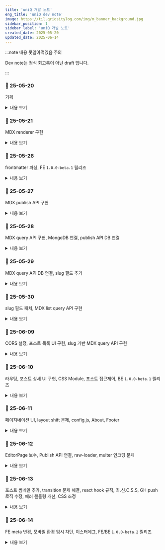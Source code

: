 ```yaml
---
title: 'uniQ 개발 노트'
eng_title: 'uniQ dev note'
image: https://til.qriositylog.com/img/m_banner_background.jpg
sidebar_position: 1
sidebar_label: 'uniQ 개발 노트'
created_date: 2025-05-20
updated_date: 2025-06-14
---
```


:::note 내용 못알아먹겠음 주의

Dev note는 정식 회고록이 아닌 draft 입니다.<br />

:::

### 📆 25-05-20

기획

<details>
<summary>내용 보기</summary>

#### 📌 Opened Issues
> [https://github.com/Queue-ri/uniq/issues/1](https://github.com/Queue-ri/uniq/issues/1)

<br/>

#### 📌 프로젝트 기획

티스토리 -> 네이버 -> velog 로 유목민 생활을 해본 결과, 각자 하나씩은 아쉬움이 있어 그냥 자체 블로그 프레임워크를 만들기로 했다.

FE 지식이 많진 않은데 당장 목표하는 기본 기능만 구상해서 맨땅에 헤딩하려 한다.

우선 다음의 원칙은 지켜야 한다.

<br />

#### 기능 측면
- 글 작성이 빠르고 쉬우면서 결과물이 이쁘게 나올 것
- 보호, 비공개 글 기능이 있을 것

#### 관리 측면
- 기본 언어는 영어 (나중에 i18n으로 한국어 넣음)
    - 주석 포함 모든 문서화는 영어로 작성되어야 함

<br />

따라서 JAMstack 기반의 정적 페이지는 사실상 불가능하고, 애초에 정적 페이지로 블로그 운영할거였으면 기존에 널린거 주워다 썼을 것이다.

보호/비공개 기능 때문에 글 원본은 접근이 제한되는 영역에 있어야 하고, 이는 self-host 또는 private repo 형식으로 관리되는 방식이 될 것 같다.

<br />

#### 📌 기술 스택

- [FE] React.js
- [BE] Node.js / Express
- [DB] MongoDB

검색은 algolia로 고민중이다. ES까진 오버엔지니어링이라고 생각.

**나중에 알았는데 이걸 MERN 스택이라고 하더라**

</details>

### 📆 25-05-21

MDX renderer 구현

<details>
<summary>내용 보기</summary>

#### 📌 프로젝트 세팅

Node.js를 오랫동안 업데이트하지 않았었는데 디펜던시 warning이 뜨길래 최신 LTS로 바꿔줬다. 16 -> 22로 올렸으니 진짜 징하게 안바꾸긴 함.

프로젝트는 CRA로 init 했다.

<br />

#### 📌 padding이 width, height를 건드리는 문제

EditorSideBar에 padding 넣는데 넣은 만큼 width, height가 늘어나는 문제가 있었다.

[스택오버플로](https://stackoverflow.com/questions/779434/how-do-i-prevent-the-padding-property-from-changing-width-or-height-in-css)를 참고해서 고쳤다.

<br />

#### 📌 MDX 로드하기

쌩 CRA로는 MDX 로딩이 안되고, CRA의 Webpack 설정을 건드려야 한다고 한다.

하지만 Webpack 설정이 기본적으로 숨겨져있기 때문에 Eject 하거나 craco를 써야 했고, 나는 craco 방식을 선택했다.

<br />

#### Webpack이 하는 일
모든 FE 리소스(JS, CSS, 이미지, 폰트 등)를 하나의 JS 번들로 변환하는 빌드 도구이다.

MDX같이 브라우저가 이해할 수 없는 파일을 JS 코드로 변환해준다.

#### MDX -> JSX 변환 필수
브라우저는 MDX가 뭔지 모른다.

따라서 브라우저가 이해하는 JSX 코드로 변환해주어야 하는데, 이걸 해주는 게

Webpack + @mdx-js/loader 이다.

<br />

#### 📌 MDX 로딩을 위한 세팅

1. 필요한 패키지 설치

```bash
npm install @craco/craco @mdx-js/react @mdx-js/loader
```

2. `package.json` 수정
```json
"scripts": {
  "start": "craco start",
  "build": "craco build",
  "test": "craco test"
}
```

3. `craco.config.js` 생성 및 설정

```js
module.exports = {
  webpack: {
    configure: (webpackConfig) => {
      // 1. remove mdx from the rule
      webpackConfig.module.rules = webpackConfig.module.rules.map((rule) => {
        if (rule.oneOf) {
          rule.oneOf = rule.oneOf.filter(
            (r) => !(r.test && r.test.toString().includes('mdx'))
          );
        }
        return rule;
      });

      // 2. add mdx loader
      const mdxRule = {
        test: /\.mdx?$/,
        use: [
          {
            loader: require.resolve('babel-loader'),
          },
          {
            loader: require.resolve('@mdx-js/loader'),
            options: {
              providerImportSource: "@mdx-js/react",
            },
          },
        ],
      };

      const oneOfRule = webpackConfig.module.rules.find((rule) => Array.isArray(rule.oneOf));
      if (oneOfRule) {
        oneOfRule.oneOf.unshift(mdxRule);
      }

      return webpackConfig;
    },
  },
};
```

babel-loader는 이미 CRA에 포함되어 있다.

<br />

#### 📌 컴포넌트에서 MDX 렌더링하기

```js
const mdxContext = require.context('../post', false, /\.mdx$/);
```

이런식으로 Webpack의 `require.context`를 이용해서 동적 로드한 다음 (이 방식 아니면 import 문 직접 써야 하는데 내가 원하는 방식이 아님)

```jsx title=EditorPage.js
<div className="content">
    {MdxComponent && (
    <MDXProvider>
        <MdxComponent />
    </MDXProvider>
    )}
</div>
```

대충 요런식으로 변환된 내용을 불러올 수 있다.

<br />

#### 🐞 craco config 설정시 주의점

기존에 gpt가 알려준 이 설정은 틀렸다.

```js
module.exports = {
  webpack: {
    configure: (webpackConfig) => {
      webpackConfig.module.rules.push({
        test: /\.mdx?$/,
        use: [
          {
            loader: require.resolve('babel-loader'),
          },
          {
            loader: require.resolve('@mdx-js/loader'),
            options: {
              providerImportSource: "@mdx-js/react",
            },
          },
        ],
      });

      return webpackConfig;
    },
  },
};
```

왜냐하면 단순히 `@mdx-js/loader`의 설정을 push만 했기 때문이다. 이건 rule을 뒤에다 붙인 것이다.

CRA Webpack의 기본 설정은 mdx를 알 수 없는 파일로 간주하여 정적 파일로 처리하기 때문에

**`@mdx-js/loader`가 기존 로더보다 먼저 실행되지 않으면 무시된다 (!)**

따라서 최종 config에선 filter로 기존 로더를 제거하고 unshift로 새 로더를 맨 앞에 붙여서 처리 우선순위를 확보했다.

<br />

#### 🌌 렌더링 결과

요기까지 완성하고 내일의 나에게 맡긴다.

![https://velog.velcdn.com/images/qriosity/post/96f18959-895d-46b4-b825-b0b07502237b/image.png](https://velog.velcdn.com/images/qriosity/post/96f18959-895d-46b4-b825-b0b07502237b/image.png)

</details>

### 📆 25-05-26

frontmatter 파싱, FE `1.0.0-beta.1` 릴리즈

<details>
<summary>내용 보기</summary>

#### 📌 Closed Issues
> [https://github.com/Queue-ri/uniq/issues/1](https://github.com/Queue-ri/uniq/issues/1)

<br />

#### 📌 frontmatter 파싱

MDX가 잘 렌더링되는 것 같지만 frontmatter는 사실 안그랬다.

`-----`를 기점으로 안의 내용들이 한 뭉탱이로 다 h2 처리되더라.

admonition도 별도로 처리해야하는 것 같지만 frontmatter는 메타데이터라 중요해서, 먼저 처리하기로 했다.

목표는 이러했다.

- `title`: 글 최상단에 h1으로 렌더링 & 사이드바에 렌더링
- `created_date`: 사이드바에 렌더링
- `updated_date`: 사이드바에 렌더링

그리고 하단의 방식으로 해결했다.

1. 필요한 패키지 설치

```bash
npm install remark-frontmatter remark-mdx-frontmatter
```

2. craco.config.js 수정

상단에 요거 추가하고

```js
module.exports = async (env) => {
  const { default: remarkFrontmatter } = await import('remark-frontmatter');
  const remarkMdxFrontmatter = (await import('remark-mdx-frontmatter')).default;
  ...
```

mdxRule의 options에 frontmatter 플러그인을 추가했다.

```js
options: {
  providerImportSource: "@mdx-js/react",
  remarkPlugins: [
    remarkFrontmatter,
    [remarkMdxFrontmatter, { name: 'frontmatter' }],
  ],
},
...
```

`import` 구문 쓰는데 애 좀 먹었어서 default에 대해 알아봐야겠다.

그나저나 모듈마다 CJS/ESM 호환 갈리는거 진심 탈모 요소 중 하나인듯

3. EditorPage.js, EditorSideBar.js 수정

- [EditorPage.js diff](https://github.com/Queue-ri/uniq/commit/ddaf1583b283330d1d1921c2fa2d7526d8200979)
- [EditorSideBar.js diff](https://github.com/Queue-ri/uniq/commit/dcad5883477bb30d15ebf2abc82043a2b2aa0c30)

<br />

#### 📌 다음 릴리즈 계획

서버 컴이 와서 놀고있기 때문에 좀 더 열심히 개발해야겠다.

다음 버전에선 publish한 mdx를 서버쪽으로 보내고, 서버에선 이를 쏴주는 api를 만들어야 한다.

그리고 private gh repo에 push가 되어야하기 때문에... 이리저리 고민한 결과

백엔드 API를 통해서 처리하는 것이 제일 정석적인 flow라고 생각한다.

왜냐하면,

- 카테고리 정보 받으려면 결국 백엔드 통신이 필요함
- Electron으로 렌더링 부분만 데스크탑 앱으로 빼면 프로젝트 복잡해짐
- FE단에 뷰어와 private repo 접근 기능 모두를 넣으면 보안상 안좋음.
- CORS 잘~ 설정하면 로컬 -> 리모트 통신 가능

그래서 내일은 express 작업을 할 것 같다.

</details>

### 📆 25-05-27

MDX publish API 구현

<details>
<summary>내용 보기</summary>

#### 📌 Opened Issues
> [https://github.com/Queue-ri/uniq-cms/issues/1](https://github.com/Queue-ri/uniq-cms/issues/1)

<br/>

#### 📌 express 기본 세팅

백엔드 단 프로젝트 명을 `uniq-cms`로 정하고 express 서버로 세팅했다.

UI는 `uniq` CRA 프로젝트에서 다 맡고 있으니 `uniq-cms`는 headless CMS인 격이다.

```bash
npm install express
npm install --save-dev nodemon
```

디펜던시를 상단과 같이 설치하고 index.js와 post.js를 생성했다.

```js title="index.js"
const express = require('express');
const app = express();
const port = 6229;

// parse JSON body
app.use(express.json());

// set /api prefix for all endpoints
const postRoutes = require('./routes/post');
app.use('/api/post', postRoutes);

app.listen(port, () => {
    console.log(`🚀 uniq-cms running at http://localhost:${port}`);
});
```

```js title="post.js"
const express = require('express');
const router = express.Router();

router.get('/:id', (req, res) => {
    const postId = req.params.id;
    res.send(`Post content ${postId} :3`);
});

router.post('/', (req, res) => {
    res.send('Post published.');
});

module.exports = router;
```

<br />

#### 📌 MDX Publish API 구현 (1/2)

Publish 요청이 들어오면 해당 MDX 파일에 대해 다음의 두 가지를 처리해야 한다.

1. 서버의 `/post` 경로에 저장
2. GH private repo에 push

그 중 1번부터 작업했다.

<br />

#### mdx 파일 저장하기

중복 파일명 문제에 대해선 MVP 단계에서 생각할 부분이 아닌 것 같아 나중에 처리하기로 했다.

```bash
npm install multer
```

```js title="post.js"
// temporary upload
const upload = multer({
    dest: 'temp_uploads/',
    limits: { fileSize: 10 * 1024 * 1024 }, // 10MB limit
});

/* Publish MDX file */
router.post('/', upload.single('file'), (req, res) => {
    const file = req.file;

    if (!file) {
        return res.status(400).send('No mdx file uploaded.');
    }

    // Check if the file is mdx
    if (path.extname(file.originalname) !== '.mdx') {
        fs.unlinkSync(file.path); // delete file if not mdx
        return res.status(400).send('Only mdx files are allowed.');
    }

    // set mdx save directory
    const postDir = path.join(__dirname, '../../post');

    // if not exist then mkdir
    if (!fs.existsSync(postDir)) {
        fs.mkdirSync(postDir, { recursive: true });
    }

    // final save path for the mdx file
    const targetPath = path.join(postDir, file.originalname);

    // move mdx file from temporary upload path
    fs.rename(file.path, targetPath, (err) => {
        if (err) {
            return res.status(500).send('Failed to save file.');
        }

        res.send('Post published.');
    });
});
```

#### json 파싱하기

mdx 뿐만 아니라 json 데이터도 같이 필요해질 확률이 99.99%라서 json 파싱 로직도 추가했다.

```js
// parse json
let jsonData = null;
if (req.body.json) {
    try {
        jsonData = JSON.parse(req.body.json);
    } catch (err) {
        return res.status(400).send('Invalid json payload.');
    }
}
```

```text title="console.log 결과"
[DEBUG] Received json: { category: 'dev-note', title: 'uniQ 개발 노트' }
```

<br />

#### 📌 MDX Publish API 구현 (2/2)

```bash
npm install simple-git
npm install dotenv
```

서버 최상단에 env를 불러오도록 설정한다.

```js
require('dotenv').config();
```

그리고 repo 권한 추가한 GitHub PAT를 발급하여 env에 넣는다.

그럼 push할때 sign in 창이 안뜨고 아묻따 push가 가능해진다.

<br />

#### 올바른 git 참조하기

`simple-git`으로 push util을 만들어서 모듈화하고, 이 모듈을 post.js에서 불러와 처리하고자 했다.

그런데 `/post`에서 git init하면 동기화를 못하기 때문에, 프로젝트 루트 경로의 git을 참조해야 한다.

```js
const gitPath = path.join(__dirname, '../../');
const git = simpleGit(gitPath);
```

따라서 simpleGit에 이런식으로 .git이 있는 루트 path를 넣어준다.

암튼 이렇게 해서 [pushToGithub.js](https://github.com/Queue-ri/uniq-cms/commit/1d08e7c0fec8f64a6ec5636148c6aa8e587683a2)를 작성했고

publish api에 GH push flow를 추가했다. ([5e00690](https://github.com/Queue-ri/uniq-cms/commit/5e00690ea1cc0d1551fe4f5793049810d9f2b50a))

<br />

#### git 작업 시 참고사항

push util로 main에 checkout 해서 push하려니까 현재 feature 브랜치에 있어서 stash 경고가 떴다.

- ➡️ stash하고 main으로 checkout 했는데 stash때문에 util 작성한게 다 과거로 돌아감 ㅋ

    - ➡️ stash pop을 했는데 merge conflict가 떠서 keep theirs로 stash 버전을 살리고 main에서 util 테스트를 진행했다.

프로덕션에선 브랜칭할 일이 없을테니 상관없지만 개발하는 repo에선 이거 좀 불편하다. 😐

그리고 publish 관련 커밋을 다이렉트로 main에 꽂아버리기 때문에 사용자 입장에서는 fork를 통한 CMS 관리가 어렵다. 업데이트를 위해 pull 땡길 시 충돌나기 때문.

어떻게 하면 api 버전업이 용이할지는 다음의 고민 사항이다.

<br />

#### 아직 DB 연결은 안되어있음!

push util 상의 설정 정보들은 (ex. remote url, username 등) 사용자가 수정할 수 있어야 한다.

그래서 DB에서 퍼오는걸로 점진적 수정을 거쳐야 하는데

우선 조회 api 먼저 구현해서 #1 이슈를 끝내고 #2에서 몽고DB 작업을 할 예정이다.

</details>

### 📆 25-05-28

MDX query API 구현, MongoDB 연결, publish API DB 연결

<details>
<summary>내용 보기</summary>

#### 📌 Closed Issues
> [https://github.com/Queue-ri/uniq-cms/issues/1](https://github.com/Queue-ri/uniq-cms/issues/1)

#### 📌 Opened Issues
> [https://github.com/Queue-ri/uniq-cms/issues/3](https://github.com/Queue-ri/uniq-cms/issues/3)

<br/>

#### 📌 MDX query API 구현

DB 연결이 안된 상태라 mock으로 구색만 맞춰놓고 1번 이슈를 끝냈다.

```js title="post.js"
router.get('/:id', (req, res) => {
    const postId = req.params.id;

    if (postId === '1') {
        const filePath = path.join(__dirname, '../../post/test.mdx');

        fs.readFile(filePath, 'utf8', (err, data) => {
            if (err) {
                console.error('[Error] Failed to read MDX:', err);
                return res.status(500).send('Failed to read post file.');
            }

            res.type('text/markdown').send(data);
        });
    } else {
        res.status(404).send('Cannot find requested post.');
    }
});
```

<br />

#### 📌 MongoDB 연결

뭣모르고 썼는데 Express 4.16.0 이상부터 `body-parser`가 내장되어있다고 한다.

```js
app.use(express.json());
```

그래서 index.js에 이렇게 설정해주면 all set이었던 거였음!

<br />

#### 📌 MongoDB 연결

```bash
npm install mongoose
```

```js title="index.js"
const mongoose = require('mongoose');

// Connect to MongoDB
mongoose.connect('mongodb://localhost:27017/uniq-cms')
.then(() => console.log('✅ Successfully connected to MongoDB'))
.catch(err => console.error('❌ Failed to connect to MongoDB:', err));
```

<br />

#### 📌 Post Collection 정의

다음과 같이 Collection 스키마를 정의할 수 있다.

별도의 설정을 넣지 않는다면 자동 생성되는 Collection은 소문자 & 복수형으로 네이밍된다. (ex. Post -> posts)

`visibility`는 포스트 접근권한으로, enum으로 관리하기로 했다.

```js title="Post.js"
const mongoose = require('mongoose');

const postSchema = new mongoose.Schema({
    title: { type: String, required: true },
    category: { type: String, required: true },
    filePath: { type: String, required: true },
    visibility: {
        type: String,
        enum: ['public', 'protected', 'private'],
        default: 'public',
        required: true
    }
}, {
    timestamps: true, // automatically set createdAt and updatedAt
});

module.exports = mongoose.model('Post', postSchema);
```

<br />

#### Post Document 저장

JPA의 repository마냥 `require`로 Post 스키마를 불러와서 필요한 document를 저장하면 된다.

절대경로인 `targetPath`는 프로젝트 경로까지 포함하기 때문에 프로젝트 파일이 이동되면 관리하기 힘들어진다.

따라서 post 경로부터 시작하는 상대경로로 변환하여 저장했다.

이러면 post 경로가 바뀌어도 document에는 영향이 없다.

```js title="post.js"
const Post = require('../models/Post');

const projectRoot = process.cwd(); // project root path
const relativePath = path.relative(projectRoot, targetPath);

await Post.create({
    title: jsonData.title,
    category: jsonData.category,
    filePath: relativePath,
    visibility: jsonData.visibility
});
```

```json title="저장된 document"
{
  "title": "uniQ 개발 노트",
  "category": "dev-note",
  "filePath": "post\\test.mdx",
  "visibility": "protected",
  "createdAt": {
    "$date": "2025-05-28T14:13:13.519Z"
  },
  "updatedAt": {
    "$date": "2025-05-28T14:13:13.519Z"
  },
  "__v": 0
}
```

</details>

### 📆 25-05-29

MDX query API DB 연결, slug 필드 추가

<details>
<summary>내용 보기</summary>

#### 📌 Closed Issues
> [https://github.com/Queue-ri/uniq-cms/issues/3](https://github.com/Queue-ri/uniq-cms/issues/3)

<br />

#### 📌 query API 수정하기

기존에 mock으로 하드코딩했던 부분을 MongoDB와 연결했다.

[post.js diff](https://github.com/Queue-ri/uniq-cms/commit/14532ee43556e9c44cb0db5ac6f81a54d2011931)

하지만 테스트해보니 요런 에러가 터졌다.

```
[Error] Failed to get post: CastError: Cast to ObjectId failed for value "1" (type string) at path "_id" for model "Post"
```

이 말인 즉슨 MongoDB에 보낸 1이라는 쿼리 값이 ObjectId가 아니라는 뜻이다.

mongoose의 `findById`는 내부적으로 _id가 MongoDB의 ObjectId 타입이라고 가정하는데 내가 무지성으로 MySQL 마냥 정수형 id 값을 날린게 원인이다.

Auto increment처럼 id 필드를 따로 만들어주는 방법이 있긴 했는데, 찾아보니 ObjectId를 사용하는 것이 일반적이고 성능도 가장 최적화되어있다고 하여 해당 방식을 그대로 따르기로 했다.

```
http://localhost:6229/api/post/683860a3561f6209b13787fb
```

그리고 ObjectId로 다시 호출하니 잘 조회되었다.

<br />

#### 📌 하지만 주소창에 683860a3561f6209b13787fb 를 쓸 순 없자너

그렇다. 그래서 UX와 SEO-friendly함을 고려하여 slug라는 것이 존재하는 것이었다.

> **slug란?**
>
> slug는 웹 페이지를 쉽게 읽을 수 있는 형태로 식별하는 URL의 일부이다.<br />
> 당연히 unique 해야 한다.

```text title="FE route URL"
http://localhost:3000/post/uniq-dev-note
```

그렇다면 FE에서 slug 기반 URL로 route 할 경우

```text title="FE -> BE request endpoint"
http://localhost:6229/api/post/683860a3561f6209b13787fb
```

FE가 BE에 ObjectId로 조회 요청을 날리는 flow가 되는데, 이는 아주 일반적인 방법이라고 한다.

개인적으로 정수형 id를 더 선호해왔어서 slug 방식이 SEO 이득을 보는지 몰랐다 😂

아무튼 스키마와 API 둘 다 slug 필드를 추가해주었고,

[Commit e51a8a8](https://github.com/Queue-ri/uniq-cms/commit/e51a8a8c88ce8148142a1c10aab7c7f7f8c8e6f5)

slugify라는 npm 패키지로 자동 생성도 가능하다는데 MVP 단계니까 있다는 것만 적어두고 패스한다.

```js
slug: { type: String, required: true, unique: true }
```

...그나저나 개발 일지 쓰면서 갑자기 보였는데 slug 필드에 unique 빼먹었다.

내일 fix하자 ㅋㅋㅋㅋㅋㅋㅋㅋ

<br />

#### 😙 내일의 계획!

내일은 리트코드 POTD 말고도 프로그래머스 문제 하나를 더 풀고 싶기 때문에 가능할지는 모르겠으나

- slug field fix
- MDX list query API impl
- 무시무시한(?) CORS setting

이 3가지가 일단 목표이고, 토요일이 5월의 마지막 날이니 이 날 뷰 작업이 얼추 되었으면 좋겠다고 생각한다.

6월부터는 DOKI 양도 봐드려야 하고 정처기 실기도 준비해야 되기 때문에~

</details>

### 📆 25-05-30

slug 필드 패치, MDX list query API 구현

<details>
<summary>내용 보기</summary>

#### 📌 Opened Issues
> [https://github.com/Queue-ri/uniq-cms/issues/5](https://github.com/Queue-ri/uniq-cms/issues/5)

<br />

#### 📌 slug 필드의 누락된 제약 조건 패치

[Commit 4d2366a](https://github.com/Queue-ri/uniq-cms/commit/4d2366ad50275cc314537bf93c8d5eb992996149)

<br />

#### 📌 MDX list query API 구현

```diff
const postSchema = new mongoose.Schema({
    title: { type: String, required: true },
+   description: { type: String, default: '' },
    slug: { type: String, required: true, unique: true },
    category: { type: String, required: true },
    filePath: { type: String, required: true },
    visibility: {
        type: String,
        enum: ['public', 'protected', 'private'],
        default: 'public',
        required: true
    }
}, {
    timestamps: true, // automatically set createdAt and updatedAt
});
```

slug fix에 이어 목록 조회시 필요할 description 필드도 Post.js에 추가했다.

<br />

#### Post list query API

[Commit fdbd88c](https://github.com/Queue-ri/uniq-cms/commit/fdbd88c7f07efe287c65dab43a3e7a1735aa7465)

<br />

#### Timezone 지정하기

timestamp가 UTC 기준으로 찍히길래 query에 대한 timezone 변환도 필요하더라.

MongoDB config가 따로 없나 싶었는데 시간대 변환은 어플리케이션 레벨에서 처리하는 것이 일반적이라고 한다.

```bash
npm install dayjs
```

```js title="post.js"
const dayjs = require('dayjs');
const utc = require('dayjs/plugin/utc');
const timezone = require('dayjs/plugin/timezone');

dayjs.extend(utc);
dayjs.extend(timezone);
```

상단과 같이 dayjs 패키지를 이용하여 UTC -> GMT+9로 변환한다.

```js title="post.js"
createdAt: dayjs(post.createdAt).tz('Asia/Seoul').format('YYYY-MM-DD HH:mm:ss')
```

```json title="변환 전"
{
  "createdAt": "2025-05-29T13:26:59.764Z"
}
```
```json title="GMT+9 변환 후"
{
  "createdAt": "2025-05-29 22:26:59"
}
```

</details>

### 📆 25-06-09

CORS 설정, 포스트 목록 UI 구현, slug 기반 MDX query API 구현

<details>
<summary>내용 보기</summary>

#### 📌 Closed Issues
> [https://github.com/Queue-ri/uniq-cms/issues/5](https://github.com/Queue-ri/uniq-cms/issues/5)<br />
> [https://github.com/Queue-ri/uniq-cms/issues/7](https://github.com/Queue-ri/uniq-cms/issues/7)

#### 📌 Opened Issues
> [https://github.com/Queue-ri/uniq-cms/issues/7](https://github.com/Queue-ri/uniq-cms/issues/7)<br />
> [https://github.com/Queue-ri/uniq/issues/4](https://github.com/Queue-ri/uniq/issues/4)<br />
> [https://github.com/Queue-ri/uniq-cms/issues/9](https://github.com/Queue-ri/uniq-cms/issues/9)

<br/>

#### 📌 CORS FE origin 허용하기

BE에 cors 패키지를 설치하고 허용할 origin을 명시해주면 된다.

왜이렇게 쉽게 해결됐지? 이게 아닌데? 싶지만 생각해보니 웹 공부 3년째다. 아직도 이해 못했으면 심각한 것이다.

CORS 설정 도중에 카카오 맵 API에서 허용 IP 주소를 설정했던 것이 떠올라서<br />
CORS origin도 동적으로 관리할 수 있는지 알아보았는데, 된다고 한다.

로그인 기능이 추가되면, 추후 관리자 페이지에서 설정 가능하면 좋을 것 같다.

```bash
npm install cors
```

```js title="index.js"
// allowed CORS origins
let allowedOrigins = [
  'http://localhost:3000',
];

// CORS middleware setting
app.use(cors({
  origin: function (origin, callback) {
    if (allowedOrigins.includes(origin)) {
      callback(null, true);
    }
    else {
      callback(new Error('Not allowed by CORS: ' + origin));
    }
  }
}));
```

<br />

#### 📌 MainPage와 PostList 컴포넌트 구현

MainPage에서 fetching 관련 useEffect를 두고 PostList는 컴포넌트로써 렌더링만 담당하도록 분리했다.

data fetching은 페이지 단위에서 처리하는 게 일반적이라고 한다.

1. 유지보수 측면에서 데이터와 UI를 분리하는 것이 좋고
2. 다른 페이지와 데이터 공유가 용이해지며
3. route 전환이나 refresh 될 때 한번씩만 실행되어야 하기 때문이다.

<br />

#### 📌 `formatDate` 유틸 함수 구현

locale 기반 datetime 포맷팅이 자주 쓰일 것 같아 util로 모듈화하여 구현했다.

```js title="formatDate.js"
export function formatDate(dateString) {
  const date = new Date(dateString);

  return date.toLocaleString('en-US', {
    year: 'numeric',
    month: '2-digit',
    day: '2-digit',
    hour: 'numeric',
    minute: '2-digit',
    hour12: true,
  });
}
```

<br />

#### 💥 사실 slug로 조회 가능했어야 함 💥

😠.................😡.....

현재 MainPage에서 PostList를 통해 포스트 목록을 보여주고,

여기서 item 하나를 클릭하면 PostDetail로 라우팅해서 넘어가려고 했는데

이렇게 넘어가려면 `navigate`해야 하지만 URL 상에 id를 쿼리로 주지 않고는 컴포넌트에 넘기는게 안된다고 한다.

하지만 URL에 ObjectId가 노출되면 안된다. slug를 내가 왜 추가했는데 ㅜㅜㅋㅋ

`navigate`에 state를 줄 순 있지만 이는 새로고침시 bye 하는거라 refresh하면 포스트 내용이 증발하는 대참사가 일어나고

사실 redux-persist같은 상태관리 패키지 쓰면 안될것이야 없긴 한데,, 뇌절이다.

결국 미디엄, 노션 다 slug 기반 조회 API를 두길래, 보편성을 고려해서 BE에 API를 추가하기로 결정했다.

<br />

#### Origin 명시해줘요 ^ㅅ^

```
Error: Not allowed by CORS: undefined
    at origin (C:\Users\Hexagoner\Desktop\uniq-cms\api\index.js:22:16)
    at C:\Users\Hexagoner\Desktop\uniq-cms\node_modules\cors\lib\index.js:219:13
```

이젠 BE에 CORS 정책을 설정해놨기 때문에 포스트맨 헤더에 Origin을 명시해줘야 한다.

[유익한 CORS 관련 레퍼런스](https://okky.kr/articles/1459836)

</details>

### 📆 25-06-10

라우팅, 포스트 상세 UI 구현, CSS Module, 포스트 접근제어, BE `1.0.0-beta.1` 릴리즈

<details>
<summary>내용 보기</summary>

#### 📌 Closed Issues
> [https://github.com/Queue-ri/uniq-cms/issues/9](https://github.com/Queue-ri/uniq-cms/issues/9)<br />
> [https://github.com/Queue-ri/uniq/issues/4](https://github.com/Queue-ri/uniq/issues/4)<br />
> [https://github.com/Queue-ri/uniq-cms/issues/11](https://github.com/Queue-ri/uniq-cms/issues/11)

#### 📌 Opened Issues
> [https://github.com/Queue-ri/uniq/issues/6](https://github.com/Queue-ri/uniq/issues/6)<br />
> [https://github.com/Queue-ri/uniq-cms/issues/11](https://github.com/Queue-ri/uniq-cms/issues/11)

<br/>

#### 📌 라우터 설정 및 PostViewPage 연결

```bash
npm install react-router-dom
```

```js title="index.js"
<Router>
  <Routes>
    <Route path="/" element={<MainPage />} />
    <Route path="/post/:slug" element={<PostViewPage />} />
  </Routes>
</Router>
```

<br />

#### 📌 응답으로 받은 MDX 렌더링하기

이미 EditorPage에서 렌더링 로직을 구현했으나,<br />
PostViewPage에서 PostDetail로 건네주는 것은 MDX 파일 자체가 아니라 내용이 적힌 문자열이다.

따라서 MDX 문자열을 컴포넌트로 변환해주는 패키지와, frontmatter 파싱용 gray-matter가 필요.........

```bash
npm install @mdx-js/runtime
npm install gray-matter
```

.....할 줄 알았으나?

```text title="안되잖아"
Compiled with problems:
ERROR in ./src/component/post/PostDetail.js 7:0-45
Module not found: Error: Can't resolve '@mdx-js/runtime' in 'C:\Users\Hexagoner\Desktop\uniq\src\component\post'
```

필요하지 않았음 ^^

[패키지 사이트](https://www.npmjs.com/package/@mdx-js/runtime)에 가보니 @mdx-js/runtime은 deprecated 되었고

거기 공지에 `@mdx-js/mdx`를 쓰라고 해서 하라는대로 했다.

이렇게 되면 frontmatter는 기존에 쓰던 remark 플러그인을 사용하면 된다.

```js title="PostDetail.js"
useEffect(() => {
  const compileMdx = async () => {
    try {
      const compiled = await evaluate(mdxData, {
        ...runtime,
        useDynamicImport: false,
        format: 'mdx',
        remarkPlugins: [
          remarkFrontmatter,
          [remarkMdxFrontmatter, { name: 'frontmatter' }],
        ],
      });

      setContent(() => compiled.default);
      if (compiled.frontmatter) {
        setFrontmatter(compiled.frontmatter);
      }
    } catch (error) {
      console.error('MDX compile error:', error);
    }
  };

  compileMdx();
}, [mdxData]);
```

<br />

#### 📌 CSS 충돌과 모듈화를 통한 해결

MainPage의 CSS와 PostViewPage의 CSS가 충돌나는듯 했다. 같은 wrapper 클래스를 가지고 있었는데

자꾸 MainPage의 wrapper가 PostViewPage의 wrapper 사이즈로 지정되고, 타이틀 폰트도 꼬였다.

알아보니 foo.css 이런식으로 import하면 해당 CSS는 **전역 스코프**라고 한다.

이 경우 가장 마지막으로 로딩된 스타일을 적용한다고 했으니, MainPage에 PostViewPage 스타일이 적용되어버린 것이다.

따라서 **로컬 스코프인 CSS Module** 방식으로 변경했는데...

사실 이거 쓰면 해싱된 네이밍 때문에 가독성이 떨어져서 일부러 안하고 있었는데, 그냥 처음부터 쓸 걸 그랬나보다.

---

<center>⬇️ <b>하단부터는 포스트 접근제어 작업</b> ⬇️</center>

---

<br />

#### 📌 기존의 query API 수정

이제 protected와 private MDX는 direct access되면 안되기에

1. ObjectId 기반 query API는 보안상 제거 (=주석처리)
2. slug 기반 query API를 대표 query API로 지정 -> `/slug`를 삭제하여 endpoint 간소화
3. query API에서 MDX visibility만 조회하는 metaOnly 옵션 추가
4. query API에서 protected면 password verify하기
5. query API에서 private면 403 FORBIDDEN 던지기
6. list query API에서 private 포스트는 필터링하기

요런 API상의 많은 수정들이 필요하다. 관련 이슈는 [11번](https://github.com/Queue-ri/uniq-cms/issues/11)이므로 참고.

<br />

#### 🤔 API를 분리하는 것이 좋을까?에 대한 고민과 그 결과

최종적으로는 slug 기반 query API 하나로 통합하고 여기서 접근제어를 다 처리하기로 했다.

왜냐하면 API를 여러 개 분리해서 구현할 경우,<br />
*이럴땐 여기다 호출하고 저럴땐 저기다 호출하고...* 이렇게 되면

- FE: 여기선 엔드포인트 뭐였더라 ㅇㅁㅇ? (이전 코드나 API 문서 찾아보는 비효율성)
- BE: 헐 다른쪽 쿼리 API 유효성 검사 빼먹고 머지했다 (추가 이슈 처리하는 비효율성)
- 눈: 살려...ㅈ... (반복되는 fetch 코드로 인한 쓸데없는 라인 수 증가 및 시력 저하)

같은 상황이 발생하기 때문이다.

<br />

따라서 엔드포인트는 하나로 두고,

1. 포스트의 visibility check 모드 여부를 확인하는 `metaOnly` query와
2. private 접근 제한
3. protected 비밀번호 유효성 검증

이 모든걸 한 곳에서 처리하도록 설계했다.

<br />

#### 📌 패스워드에 bcrypt 적용하기

평문으로 저장하는 것은 매우 안좋은 인상을 남기므로 11번 이슈와 함께 처리한다.

- MDX publish API
- MDX query API

해싱은 두 가지 모두에 적용해야 한다.

일단 https 통신이기만 하면 FE -> BE 평문 전송은 괜찮다고 한다.

JWT같이 어디 저장할때가 문제인거고, 이건 그냥 타이핑해서 바로 보내는거니까.

```bash title="설치해주세요"
npm install bcrypt
```

[Commit ac395cd](https://github.com/Queue-ri/uniq-cms/commit/ac395cd792da1ba0d721a135afbfc87b69e7a454)

여기까지 BE 작업을 마무리하고 `1.0.0-beta.1`을 릴리즈했다. ~~*잔디에 반영하고 싶어서*~~

<br />

#### 🛠️ 포스트 상세 조회에 대한 FE 플로우 수정

기존에는 FE fetch 요청 -> BE 응답 -> FE 렌더링의 flow를 가지고 있었지만

현 시점부턴 접근제어 기능이 추가되었으므로<br />
FE meta 요청 -> BE 응답 -> FE fetch 요청 -> BE 응답 -> FE 렌더링의 방식으로 가야 한다.

meta 요청은 마치 HTTP OPTIONS나 preflight처럼, fetch라는 실질적인 요청을 날리기 전에

얘가 패스워드를 줘야 하는 포스트인가 아니면 그냥 요청해도 되는건가... 를 결정할 수 있도록 해준다.

<br />

#### 앞으로의 계획

현재 둘러보았을 때

- 페이지네이션 (API는 되어있는데 UI 상의 페이지네이션 없음)
- 썸네일 이미지
- 주인장 소개 영역
- 작고 소중한 footer
- TOC
- 네비게이션 메뉴
- 로그인

정도의 기본적인 보완 요소들이 보이는데,

여기서 페이지네이션과 주인장 소개 영역, footer만 추가하고 릴리즈해서 서버에 올릴 것이다.

베어메탈 세팅 + 네트워크 세팅에서 시간이 걸릴 것 같아서 내일 릴리즈하고 싶다.

publish API에 authentication이 필요하긴 한데... CORS로 막아보죠 뭐(?)

</details>

### 📆 25-06-11

페이지네이션 UI, layout shift 문제, config.js, About, Footer

<details>
<summary>내용 보기</summary>

#### 📌 Closed Issues
> [https://github.com/Queue-ri/uniq/issues/6](https://github.com/Queue-ri/uniq/issues/6)

#### 📌 Opened Issues
> [https://github.com/Queue-ri/uniq/issues/8](https://github.com/Queue-ri/uniq/issues/8)<br />
> [https://github.com/Queue-ri/uniq-cms/issues/14](https://github.com/Queue-ri/uniq-cms/issues/14)

<br/>

#### 📌 페이지네이션 추가

우선 전체 페이지 수를 API 상으로 안 알려주고 있으므로, BE에서 `totalPages`를 추가로 반환해주어야 한다.

```js {4} title="post.js"
res.json({
    page,
    size: postMetadataList.length,
    totalPages,
    posts: postMetadataList
});
```

그런 다음 FE에서 pagination 버튼과 그에 대한 handler를 만들어준다.

pagination도 여러가지 형태의 UI가 존재하는데,

나는 그 중 1 2 3 4 5 .. 형식의 多 버튼 UI는 피하기로 했다.

가장 익숙한 형태이나, 만드는데 조금 더 시간이 걸리기 때문이다.

![](https://velog.velcdn.com/images/qriosity/post/c6ce4bed-7c91-4f1b-9ee9-26695b14e902/image.png)

...한편으론 저번에 본 닌텐도 홈페이지의 페이지네이션 UI가 인상깊어서이기도 하다.

```js MainPage.js
const handlePrev = () => {
  if (page > 1) onPageChange(page - 1);
};

const handleNext = () => {
  if (page < totalPages) onPageChange(page + 1);
};

const handleInputChange = (e) => {
  setInputValue(e.target.value);
};

const handleKeyDown = (e) => {
  if (e.key === 'Enter') {
    const parsed = parseInt(inputValue, 10);
    if (!isNaN(parsed) && parsed >= 1 && parsed <= totalPages) {
      onPageChange(parsed);
    }
  }
};
```

<br />

#### 뒤로가기시 페이지 초기화되는 문제

react-router-dom의 useSearchParams를 이용해서 현재 페이지 번호를 쿼리로 관리하고

뒤로가기해도 이전 페이지 상태가 유지되도록 했다.

다만 URL이 `http://localhost:3000/?page=2` 처럼 되는데 100% 만족스럽진 않다.

보통은 `http://localhost:3000/posts?page=2` 이런식으로 하니까...

근데 그럼 블로그같이 메인에 리스트 냅다 올려진 곳들은 어떡하지?

벨로그는 루트(각 사용자의 블로그 홈)를 `/posts`로 리디렉션하는 것 같다만.

<br />

#### 💥 Layout Shift

> Cumulative Layout Shift (CLS)
>
> Google이 웹 품질 측정을 위해 정의한 Core Web Vitals 중 하나로,<br />
> 사용자가 페이지를 보는 중에 얼마나 많은 레이아웃 변경이 누적되었는지를 수치로 평가한다.

메인페이지에서 페이지를 변경할때마다 Loading과 list item이 번갈아 렌더링되면서

우측의 스크롤바가 사라졌다가 생기고, viewport 사이즈 변화로 결국 컴포넌트들이 약간씩 이동하면서

시각적 불편함을 주는 문제가 있었다.

이걸 따로 부르는 용어가 있나 해서 찾아보니 진짜 있었다; 심지어 이걸로 품질 점수도 매김 ㅋㅋㅋㅋㅋㅋㅋㅋㅋㅋㅋ

마법의 1픽셀을 추가해서 해결했다. 후...

```css {3}
.wrapper {
  display: flex;
  min-height: calc(100vh - 69px + 1px); /* 1px: prevent annoying layout shift */
  flex-direction: column;
  padding-top: 32px;
  padding-left: calc((100vw - 1200px) / 2);
  padding-right: calc((100vw - 1200px) / 2);
}
```

하지만 위에 About 컴포넌트가 추가되니 이는 무용지물이 되었다. ㅜㅜ

보다 근본적인 해결책은 페이지 전환시 list 영역을 Loading 문구로 re-render 하지 않고

overlay같은 것으로 띄우는 것이다.

그럼 list는 이전 데이터였다가 최신 데이터로 갈아끼워지기만 할 것이다.

추후의 베타버전에서 손보도록 하자...

<br />

#### 📌 하드코딩 대신 config.js 사용하기

docusaurus에서 config를 통해 블로그명이나 meta 정보를 관리했던 것이 생각나서 적용해보았다.

컴포넌트에 하드코딩하는 것보단 유지보수 측면에서 편하기 때문에 해당 방식을 채택했다.

```js title="uniq.config.js"
export const UNIQ_CONFIG = {
  blogName: 'qriosity.dev',
  version: '1.0.0-beta.2',
};
```

```js title="Navigation.js"
<div className="Navigation">
  <div className="navLogo">{UNIQ_CONFIG.blogName}</div>
  <div className="version">{UNIQ_CONFIG.version}</div>
</div>
```

<br />

#### ✨ 여태까지 완성된 UI

하단은 오늘 분량 다 구현했다는 증거이다. 😎

피그마 없이 어찌저찌 눈대중으로 잘... 빌드했네

오늘 릴리즈하고 싶긴 했는데 생각해보니 EditorPage가 아직도 레거시 상태여서 그대로 올리기엔 무리인 것 같다.

그리고 CORS로 막아보겠다는 그거는... 네 안돼요

왜 안되느냐? CORS는 IP 차단책이 아니잖아..............

![](https://velog.velcdn.com/images/qriosity/post/84c62a08-3df6-4277-a6f4-9f4c9dad5da5/image.png)
![](https://velog.velcdn.com/images/qriosity/post/ba7618ad-3ae8-4646-968b-bd265300ad8a/image.png)

</details>

### 📆 25-06-12

EditorPage 보수, Publish API 연결, raw-loader, multer 인코딩 문제

<details>
<summary>내용 보기</summary>

#### 📌 Closed Issues
> [https://github.com/Queue-ri/uniq/issues/8](https://github.com/Queue-ri/uniq/issues/8)

#### 📌 Opened Issues
> [https://github.com/Queue-ri/uniq/issues/10](https://github.com/Queue-ri/uniq/issues/10)

<br/>

#### 📌 User story였는데요, 아니였습니다.

기존에 쓰던 user story가 agile 원칙에 안맞고 오히려 acceptance criteria에 맞다고 해서

이슈 작성 형식을 다음처럼 수정하게 되었다.

![](https://velog.velcdn.com/images/qriosity/post/516688a7-84bf-4d26-8cfd-07b076e8ee92/image.png)

Agile에서 말하는 User Story의 핵심 구조는 이렇게 되어야 한다고 한다.

> As a **[type of user]**, I want **[some goal]** so that **[some reason/benefit]**.

반면에 Acceptance Criteria(수용 기준)는 user story가 '완료'되었는지 판단하는 구체적인 조건들을 뜻한다.

사용자가 아닌 개발자, 디자이너, PM, QA를 위한 체크리스트이다.

<br/>

#### 📌 EditorPage 진입 방식에 대한 고민

이제 루트 경로는 MainPage와 연결되어있기에 EditorPage는 다른 곳에 연결해야 한다.

그럼 MainPage에서 어느 경로로 진입할 수 있어야 할까?

일정 고민 하에 워드프레스를 떠올렸다. **WP는 UI상에 로그인 버튼을 노출시키지 않고 url로만 접근 가능**하다.

그리고 로그인 이후 대시보드에서 글을 작성할 수 있다.

현재 uniQ는 로그인 기능이 구현되어있지 않기에, UI상으로는 EditorPage를 노출시키지 않고 url로만 접근 가능하게끔 했다.

외부인이 어찌저찌 url 찍어서 접근 후 publish 기능을 사용하는 Access Control Bypass의 위험이 있으나

AWS 아니고 개인 서버라서 로그인 기능 추가되기 전까지 잠깐은 감수해도 될 것 같다.

<br/>

#### 📌 Conditional Rendering의 중요성

라우터 연결 후 EditorPage에 들어갔더니 이런 에러가 떴다.

```
Cannot read properties of null (reading 'title')
TypeError: Cannot read properties of null (reading 'title')
```

frontmatter가 파싱되지 않아 undefined 상태인 듯하다.

원래는 에러 안떴는데 비동기라서 운좋게 그땐 안걸렸던듯 ㅋㅋ

```js {1} title="EditorPage.js"
{frontmatter && (
  <div className="meta">
    <h1>{frontmatter.title}</h1>
  </div>
)}
```

그래서 해당 코드를 찾아본 후 `frontmatter &&`를 추가해서 해결해줬다...만

<p style={{fontSize: '32px'}}><b>아오 그놈의 할루시네이션</b></p>

원래 상황이 뭐였냐면, 내가 *'경로에 mdx 파일 없을때 컴포넌트 렌더링하지 말고 안내 문구 나오게 코드 수정해줘'* 라고 했었는데

GPT 얘가 아무말 없이 `frontmatter &&` 있는 버전으로 코드를 뽑아놓고, 내가 에러 뜬다고 말하니까 이상한걸 원인으로 짚기 시작했다.

얘가 준 EditorPage 코드랑 내 코드 상태랑 동일하게 작성된게 맞는지부터 검토해야 하는데

걍 자기꺼 버전 기준에서만 생각하니 애꿎은 craco config를 의심한다.

그런데 이젠 gpt 할루시네이션 패턴에 익숙해져서 안속음. 🙃ㅋㅋ

보통은 수정된 부분에 주석으로 표시해달라고 하는데 생략하니까 이 모양이다. 프롬프트는 템플릿 세팅같은거 없나?

<br />

#### 📌 null/undefined frontmatter 처리하기

```markdown title="MDX"
---
---

## 안녕하세요 전 제목이에용

안녕히계세요
```

이건 **null** frontmatter 이고

```markdown title="MDX"
## 안녕하세요 전 제목이에용

안녕히계세요
```

이건 **undefined** frontmatter이다.

만약 frontmatter에 `title` 등의 필드가 있었다가, 사라지면 어떻게 될까?

이상적인 UI 작동은, EditorSideBar에서 공문자열로 re-render 해주는 것이다.

```js title="EditorSideBar.js"
useEffect(() => {
  // auto generate default slug based on title
  // ...

  // init with frontmatter values if exist else empty string
  setTitle(frontmatter?.title ?? '');
  setCreatedDate(frontmatter?.created_date ?? '');
  setUpdatedDate(frontmatter?.updated_date ?? '');
}, [frontmatter]);
```

`??` 연산자는 **null 병합 연산자(nullish coalescing operator)**로,

왼쪽 피연산자가 null 또는 undefined일 때 오른쪽 피연산자를 반환한다.

optional chaining은 아는데 얘는 처음 봐서 찾아봄!

<br />

#### 💥 자스로 로컬 파일 첨부 안됨

```
Not allowed to load local resource: file:///C:/Users/Hexagoner/Desktop/uniq/src/post/test.mdx
```

로컬 파일을 fetch해서 File 객체 생성하고 이걸 페이로드에 담으려 했는데,

보안 정책 상 로컬 파일은 사용자가 input을 통해 직접 첨부해야 한다고 한다.

...........................ok..... (보안은 ㅇㅈ)

그렇다면 다른 방법을 떠올려보자.

<br />

#### ✅ Webpack의 raw-loader로 MDX 내용 퍼오기

craco config에 raw-loader를 추가한 뒤 앱을 재시작해주고

```js title="보안상 안되는 코드"
// get file blob by fetching the fileUrl then create File object
const response = await fetch(fileUrl);
const blob = await response.blob();
const fileName = filePath.replace('./', '');
const file = new File([blob], fileName, { type: 'text/markdown' });
```

작동 불가한 이 코드를 하단처럼 수정해준다.

```js title="로컬 MDX 첨부 우회 방법"
const filePath = keys[0]; // ex. './sample.mdx'
const fileName = filePath.replace('./', '');
const publishFileName = `${slug}.mdx`;

// dynamic import mdx file by raw-loader
const rawModule = await import(
  /* webpackChunkName: "raw-mdx" */
  /* webpackMode: "lazy" */
  `../post/${fileName}?raw`
);

// rawModule.default -> content of the file (as string)
const content = rawModule.default;

// create File object
const file = new File([content], publishFileName, { type: 'text/markdown' });
```

raw-loader로 MDX 원본 내용을 가져와서 (즉, 파싱 안한 원본 내용을 문자열로 가져옴)

File 객체로 생성한 뒤 formData에 첨부하는 방식이다.

<br />

#### 💥 multer는 별도의 UTF-8 설정이 필요

FE에서 파일명을 `{slug}.mdx`로 바꾸고 request 날리는데

slug에 한글이 있을 때 백엔드에서 인코딩이 깨지는 이슈가 있었다.

```
python-ë°±ì¤-nqueen-ë¬¸ì -íì´.mdx
```

FE는 문제 없었다. 브라우저는 내부적으로 multipart/form-data의 파일명을 UTF-8로 인코딩한다고 한다.

원인은 BE의 multer 설정이었는데 

```js
const upload = multer({
  dest: 'temp_uploads/',
  limits: { fileSize: 10 * 1024 * 1024 }, // 10MB limit
});
```

이렇게 설정하면 기본적으로 파일명은 **Latin-1 (ISO-8859-1)** 인코딩으로 처리된다고 한다.

따라서 하단과 같이 수정해주었다.

```js title="post.js"
const storage = multer.diskStorage({
    destination: 'temp_uploads/',
    filename: (req, file, cb) => {
        // Change filename encoding from Latin-1 to UTF-8
        try {
            const rawName = file.originalname;
            const utf8Name = Buffer.from(rawName, 'latin1').toString('utf8');

            console.log('originalname (raw):', rawName);
            console.log('originalname (utf8):', utf8Name);

            cb(null, utf8Name);
        } catch (err) {
            console.error('Filename decode error:', err);
            cb(err);
        }
    },
});
const upload = multer({
    storage,
    limits: { fileSize: 10 * 1024 * 1024 },
});
```

그런데 출력이........ raw만 출력되고 utf8이랑 console.error는 흔적도 없는데요??

자정 내로 작업 끝내긴 글렀군 ㅜㅜ

---

아 깨달았음

raw 출력하면서 깨진 인코딩때문에 뒤에 이어지는 출력된 문자열을 먹어버린 것임

이걸 따로 부르는 용어가 있나 싶어 찾아보니 딱히 대표적인 용어라기보단

**Terminal Pollution 또는 Console Pollution** 정도로 부르면 될 것 같다.

```js title="post.js"
const storage = multer.diskStorage({
    destination: 'temp_uploads/',
    filename: (req, file, cb) => {
        // Change filename encoding from Latin-1 to UTF-8
        try {
            const utf8Name = Buffer.from(file.originalname, 'latin1').toString('utf8');
            console.log('latin1 decoded:', utf8Name);
            cb(null, utf8Name);
        } catch (err) {
            console.error('Filename decode error:', err);
            cb(err);
        }
    },
});
```

```
latin1 decoded: python-백준-nqueen-문제-풀이.mdx
```

이렇게 뽑아보니 잘 출력되긴 하는데, 문제는 저장된 파일명은 여전히 인코딩이 깨지는 이슈가 있었다.

좀 더 살펴보니 API 내부에서 `file.originalname`으로 접근하고 있던게 원인이었다.

`originalname`은 FE로부터 받은 원본 파일명이고, multer에서 cb(callback)로 지정한 값은 `filename`으로 들어간다고 한다.

따라서 해당되는 모든 부분들을 `file.filename`으로 수정했고 인코딩 이슈는 종결되었다.

![](https://velog.velcdn.com/images/qriosity/post/12758b0c-e3e4-4477-b5b0-a5f32fa7a8f8/image.png)

![](https://velog.velcdn.com/images/qriosity/post/003bd5c3-5721-46c8-b895-f1a64234819f/image.png)

<p style={{fontSize: '64px'}}><b>어휴.</b></p>

오늘은 예상보다 오래 걸렸다.

뒤로가기 버튼부터는 ~~*내일*~~ 오늘 오전에 하자. 밤낮 바뀌면 안됨.

</details>

### 📆 25-06-13

포스트 썸네일 추가, transition 문제 해결, react hook 규칙, 최.신.C.S.S, GH push 로직 수정, 에러 핸들링 개선, CSS 조정

<details>
<summary>내용 보기</summary>

#### 📌 Closed Issues
> [https://github.com/Queue-ri/uniq/issues/10](https://github.com/Queue-ri/uniq/issues/10)<br />
> [https://github.com/Queue-ri/uniq/issues/12](https://github.com/Queue-ri/uniq/issues/12)<br />
> [https://github.com/Queue-ri/uniq-cms/issues/14](https://github.com/Queue-ri/uniq-cms/issues/14)

#### 📌 Opened Issues
> [https://github.com/Queue-ri/uniq/issues/12](https://github.com/Queue-ri/uniq/issues/12)

<br/>

#### 📌 frontmatter에 `image` 추가

![](https://velog.velcdn.com/images/qriosity/post/1fc02bb5-ff2d-443d-abe7-02a34a36e17f/image.png)

![](https://velog.velcdn.com/images/qriosity/post/b30ba6ab-77ee-4f8f-bde4-5b3d85085080/image.png)

대표 썸네일용 `image` 필드를 추가하고 그에 맞추어 FE, BE를 업데이트했다.

카카오톡이 2:1이고 벨로그, 유튜브 등은 16:9라서 썸네일 비율을 어떻게 할지 고민되었는데

2:1 해보니까 너무 길쭉해서 ㅋㅋㅋ 16:9로 설정했다.

관련 이슈는 [12번](https://github.com/Queue-ri/uniq/issues/12)이다.

<br />

#### 📌 Post item의 box-shadow 버그

PostList의 각 item에 hover할 시 생기는 그림자가 버벅대는 현상이 있었는데<br />
(transition은 되는데 transition 끝나기 전까진 하단에 있는 item에 가려져서 렌더링되는 느낌)

뭐라 설명해야되는지 모르겠는데 직감적으로 z-index가 애매해서라는 생각이 들었다.

item끼리 z-index가 동일해서 그런 것 같은데?

그래서 `:hover`에 z-index를 지정해줬고 실제로 해결이 되었다.

<br/>

#### 📌 svg 에셋 추가 및 컬러 조정

![](https://velog.velcdn.com/images/qriosity/post/750a9711-7106-4632-86df-a3230f0fcd05/image.png)

뒤로가기 화살표... 피그마 열기 귀찮아서 DOKI에서 뜯어왔다 ㅋㅋ...

public에 넣는거 아니고 **src 하위에 asset 폴더 새로 만들어서 넣어야 react 컴포넌트로 불러올 수 있다.**

svg color를 CSS로 조정하는 방법은 우선 svg 코드를 까서 path 부분의 fill을 `currentColor`로 지정해주는 것이다.

좀 유연하게 코드를 보고 수정해줘야 하는데, 대부분 path 수정해주면 다 된다.

<br/>

#### 💥 motion과의 transition 겹침 문제 해결

motion으로 post 관련 컴포넌트에 transition을 넣었는데

PostList의 각 item에 CSS로 설정된 hover transition과 motion의 transition이 겹치는 문제가 있었다.

겹쳤다기보단 그냥 둘이 나란히 수행되는데, 서로 transform의 duration이 달라서 버벅이는 것처럼 보였다.

따라서 motion은 그대로 두고 CSS에서

```css
.postItem:hover {
  box-shadow: 0 6px 32px rgba(142, 82, 255, 0.15);
  transform: translateY(-2px);
  border-left: 6px solid #8e52ff;
  z-index: 99;
}
```

이거를 없애고

```css
/* post item hover-ready transition after motion triggered */
.hoverReady {
  transition: border 0.4s ease-out, box-shadow 0.5s ease, transform 0.5s ease;
}

.hoverReady:hover {
  box-shadow: 0 6px 32px rgba(142, 82, 255, 0.15);
  transform: translateY(-2px);
  border-left: 6px solid #8e52ff;
  z-index: 99;
}
```

이렇게 `hoverReady`라는 별도의 클래스로 분리했다.

motion transition 끝나기 전까진 hover transition이 필요 없기 때문에, 기본적으론 `hoverReady`를 붙이지 않고

motion의 `onAnimationComplete` 콜백을 이용해서 motion transition 끝난 애들을 state로 관리하여

걔네들만 `hoverReady` 클래스를 붙여주었다.

또한 페이지 바뀔때마다 API로 응답 오면 useEffect로 hoverReady를 다시 떼어주었다.

안그럼 페이지 넘기면서 transition이 또 겹치게 되기 때문이다.

<br />

#### 📌 React hook 사용 규칙을 따르자

```
React Hook "useEffect" is called conditionally.
React Hooks must be called in the exact same order in every component render.
Did you accidentally call a React Hook after an early return?  react-hooks/rules-of-hooks
```

`useEffect`는 react hook 사용 규칙에 따라 return문이 포함된 조건문 아래 놓이면 안된다.

```js
if (loading) return <p>Loading...</p>;
if (error) return <p>Error!</p>;

useEffect(() => {
  // ...
}, [posts]);
```

다시 말해 이런 코드 구조면 안된다는 것이다.

이는 `useEffect`가 조건부로 호출되면 안되고 일관되게 호출되어야 하기 때문이다.

웬만하면 최대한 상단에 놓아주자.

<br />

#### ✨ WA! 최신 CSS!

```css
html {
  scrollbar-gutter: stable;
}
```

- 스크롤바가 생겨도 레이아웃 너비는 고정됨
- 모던 브라우저 지원 (Chrome, Edge, Firefox 등)
- **Safari는 아직 지원하지 않는다.** (2025년 기준)

`overflow-y: scroll` 보다 맛있어서 사파리 버리고 이거 씀 사파리가 알아서 나중에 지원하라 그래

저 한 줄로 layout shift의 80퍼는 잡힌 것 같다. 후...^^

---

<center>⬇️ <b>하단부터는 백엔드 API 보수 작업</b> ⬇️</center>

---

#### ✨ pushToGithub 로직 수정

원래 uniq-cms의 repo에 push하는 방식이었는데 계속 사용해보니 별로인 것 같다.

- uniq-cms는 결국엔 npm package가 되어야하는 녀석임
- 패키지에 docs가 들어가나요? 아니잖아;

그래서 분리했다.

사용자 입장에서는 npm으로 uniq-cms 버전 관리를 하고,

사용자만의 uniq-posts repo를 따로 생성 후 거기에 포스트를 저장하는게 관리에 용이할 것이다.

그리고 일단 분리를 해두어야 경로 변경이 생겨도 이전의 커밋 기록이 날라가지 않는다. (잔디 중요 ^ㅅ^)<br />
repo 자체가 중간에 변경돼서 커밋 내역 다 날라간다고 상상해보자. 이 얼마나 슬픈지...

따라서 `pushToGithub`에 인자로 넘기던 github username과 repo를 env로 분리하고 (username은 없앴다)

필자는 qriosity-posts라고 repo를 생성해서 해당 repo에 연결했다.

최종적으로, `/post` 경로를 git 저장소로 사용해서 category로 폴더링하고 동기화하는 방식으로 변경되었다.

![](https://velog.velcdn.com/images/qriosity/post/82926b9a-b6a5-437c-8c57-2f0f788881db/image.png)

그나저나 경로에 git 2개 있으면 vscode에서 둘 다 띄워주네 와우 ㄷ smart~

<br />

#### ✨ 에러 핸들링 개선

FE에서 publish하다가 제일 많이 터지는 실패 원인이 slug 중복인데

에러 핸들링이 부실해서 그냥 실패했다는 식으로만 alert 되었었다.

이 점이 너무 불편해서 릴리즈 전에는 손봐야겠다는 생각이 들었다.

MDX 첨부 실패(=multipart File 객체 첨부 실패)와<br />
첨부 성공 후 BE에 요청했는데 BE에서 실패했을 시 MongoDB의 에러 메시지를 FE에서 확인할 수 있도록 BE의 에러 핸들링을 보완했다.

<img src="https://velog.velcdn.com/images/qriosity/post/51a367be-cb9a-418c-bf11-8f6622f5f6e2/image.png" width="700px" height="auto" />

<br /><br />

그리고 참고로,

```js
try {
  const res = await fetch('http://localhost:6229/api/post', {
    method: 'POST',
    body: formData,
  });

  if (res.ok) {
    alert('Successfully published the post!');
  }
  else { // 4xx, 5xx
    const errorText = await res.text();
    throw new Error(`[${res.status}] ${errorText}`);
  }
} catch (err) { // network error: Server down, DNS, CORS
  alert(`Failed to publish:\n ${err.message}`);
}
```

4xx, 5xx 에러는 catch로 빠지지 않는다. catch는 네트워크 에러에 대한 블록이기 때문이다.

그래서 else에서 throw해서 catch로 빠지도록 했다.

<br />

#### ✍ 차후를 위한 개선 가능 사항 기록

publish 로딩 속도의 9할은 깃허브 푸시 작업인 것 같다.

아무래도 동기식이라 그런듯한데 비동기로 빼서 개선해볼수 있을 듯하다.

<br />

---

#### 내일(또 자정 넘어버려서 오늘)은....

FE는 favicon이랑 title 변경하고, <br />
BE는 오늘 수정으로 production ready 수준이 된 것 같으니 버전 올리고 그대로 main에 머지할 것이다.

</details>

### 📆 25-06-14

FE meta 변경, 모바일 환경 임시 차단, 이스터에그, FE/BE `1.0.0-beta.2` 릴리즈

<details>
<summary>내용 보기</summary>

#### 📌 Closed Issues
> [https://github.com/Queue-ri/uniq/issues/14](https://github.com/Queue-ri/uniq/issues/14)

#### 📌 Opened Issues
> [https://github.com/Queue-ri/uniq/issues/14](https://github.com/Queue-ri/uniq/issues/14)

<br/>

#### 📌 FE metadata 변경

```js
useEffect(() => {
  // title
  document.title = UNIQ_CONFIG.title;

  // favicon
  const link = document.querySelector("link[rel*='icon']") || document.createElement("link");
  link.type = "image/x-icon";
  link.rel = "shortcut icon";
  link.href = UNIQ_CONFIG.favicon;
  document.head.appendChild(link);

  // description
  let meta = document.querySelector("meta[name='description']");
  if (!meta) {
    meta = document.createElement("meta");
    meta.name = "description";
    document.head.appendChild(meta);
  }
  meta.content = UNIQ_CONFIG.description;
}, []);
```

사이트 metadata를 변경해야 하는데 이는 상단처럼 동적으로 변경할 수 있다.

이때 index.html의 내용은 그대로 두어도 되지만, 기본값이 보여지는 찰나가 있기 때문에

index.html의 리터럴은 주석처리해두는 것이 더 깔끔하다.

그러나 이건 UX적으로 적용되는 부분이고, SEO 측면에서는 부적절했다.

<br />

왜냐하면 `useEffect`는 CSR(Client-Side Rendering) 이후에 실행되므로, 검색 엔진이 보기엔 초기 HTML에 description이 없다고 판단할 수 있기 때문이다.

검색 엔진(Google, Bing 등)은 주로 **초기 HTML 응답(SSR 또는 Static HTML)**을 읽고 메타 태그를 수집하는데

react 앱은 초기에 public/index.html의 head를 반환한다고 한다.

그래서 결국 하드코딩하는게 맞다는...

<br />

참고로 description은 SEO 최적화를 위해 150 ~ 160자 이내로 작성하는 것이 좋다.

너무 길면 Google 검색 결과에 표시되는 snippet(미리보기)에서 ...으로 짤리기 때문이다.

하지만 **너무 짧으면 검색 키워드와의 관련성이나 클릭 유도력(CTR)이 떨어질 수 있다!**

<br />

#### 📌 `manifest.json` 설정하기

PWA 고려해서 icons에 알맞는 에셋을 준비해야 하는데... TIL 폴더 뜯어보니 161x161밖에 없다 ㅋ

아니 192도 아니고 웬 161??? ~~*과거의 본인을 이해할 수 없는*~~

첨에 그냥 161짜리를 4x upscale해서 192, 512로 리사이징해다 쓰려고 했는데

어쩌다보니 로고 PSD 파일을 찾아서 정석대로 다시 만들어줬다. 다행히도 와중에 래스터화는 안해놨네;

리사이징은 [Biteable](https://biteable.com/tools/image-resizer)을 사용했다. 짱편함.

그리고 모바일 브라우저 환경에서 보여질 `theme_color` 설정해주는 것도 잊지 말자. (index.html에도 있음)

<br />

#### 🚫 모바일 환경 임시 차단

반응형은 `1.0.0-beta.3`에서 지원될 예정이기 때문에,

이번 릴리즈에선 모바일 접속시 뷰를 막아놔야 한다.

따라서 전체화면을 채우는 `MobileOverlay`를 만들고, 모바일 환경을 감지하는 `useIsMobile` 커스텀 훅을 만든 후

전역에 설정하여 뷰포트 리사이징시에도 유연하게 감지되도록 하는 것이 좋다.

---

#### 그런데 말입니다...

**react hook은 반드시 함수형 컴포넌트 내에서 사용해야 한다**는 규칙 때문에, 현재의 index.js에서 호출할 수 없다.

따라서 App.js를 생성해서 현재의 메인 엔트리포인트 작업들을 모듈화해주는 추가적인 리팩토링 작업이 필요했다.

```js title="index.js에서 수정해야 하는 부분"
root.render(
  // <React.StrictMode>
  <Router>
    {isMobile && <MobileOverlay />}
    <Routes>
      <Route path="/" element={<MainPage />} />
      <Route path="/post/:slug" element={<PostViewPage />} />
      <Route path="/admin/editor" element={<EditorPage />} />
    </Routes>
  </Router>
  // </React.StrictMode>
);
```

```js title="수정 후 index.js"
root.render(
  // <React.StrictMode>
  <App />
  // </React.StrictMode>
);
```

```js title="App.js"
function App() {
  const isMobile = useIsMobile();

  return (
    <Router>
      {/* overlay for mobile environments */}
      {isMobile && <MobileOverlay />}
      <Routes>
        <Route path="/" element={<MainPage />} />
        <Route path="/post/:slug" element={<PostViewPage />} />
        <Route path="/admin/editor" element={<EditorPage />} />
      </Routes>
    </Router>
  );
}

export default App;
```

적용하면 1200px 이하는 하단처럼 오버레이가 뜨게 된다.

원래는 불투명 오버레이로 하려 했지만 막상 보니 괜찮아서 이대로 냅둠

![](https://velog.velcdn.com/images/qriosity/post/fa442202-a747-462b-953d-ee4ada264148/image.png)

<br />

#### 🐾 귀여운 이스터에그 추가

웬만하면 개발자만 당할 수 있도록 특정 조작에 대한 이스터에그를 넣어두었다.

일반 사용자면 별로 당할 일 없을 것이고

FE 개발자면 킹받을 것임 ㅇㅅㅇ

![](https://velog.velcdn.com/images/qriosity/post/cf3277b5-fc22-45ec-9273-0eb45a158a9d/image.png)

*I'm gonna go evil for this...* 😈🤭

<br />

#### 🚀 `1.0.0-beta.2` 릴리즈

이렇게 FE BE 모두 마치고 둘 다 `1.0.0-beta.2`로 릴리즈했다.<br />
(스크롤바 커스터마이징 등 잡다구리 CSS 조정도 했는데 생략함)

내일은 그램 SSD 파티션 상태를 보고 메인 SSD에 윈도우 부트로더가 있는지 확인 후

우분투가 깔려있던 보조 SSD를 포맷한 후 떼어내서 서버에 붙여줘야 한다. 내 KDE 잘가...ㅏ......

![](https://velog.velcdn.com/images/qriosity/post/50c19128-07b4-4c41-b62e-b21d4b7d3cb7/image.png)

눈물을 머금고 내 이쁜 우분투 날려야 됨 ㅜㅜ ~~근데 이쁜 쓰레기에 가까움 안정성이 뭔 탈옥한 iOS급이라서~~

하이퍼바이저는 Proxmox를 알아봤지만 필자는 단일 OS를 사용할것이라서 사용하지 않기로 했다.

그래서 낼 일어나면 우분투 부팅디스크부터 구우면 됨.

</details>